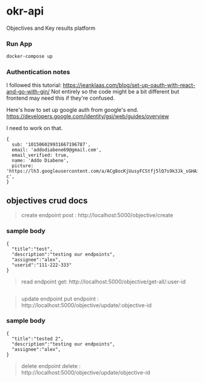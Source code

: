 # okr-api
Objectives and Key results platform

### Run App
```bash
docker-compose up
```

### Authentication notes

I followed this tutorial: https://jeanklaas.com/blog/set-up-oauth-with-react-and-go-with-gin/
Not entirely so the code might be a bit different but frontend may need this if they're confused.

Here's how to set up google auth from google's end. https://developers.google.com/identity/gsi/web/guides/overview

I need to work on that.

```
{
  sub: '101506029931667196787',
  email: 'addodiabene69@gmail.com',
  email_verified: true,
  name: 'Addo Diabene',
  picture: 'https://lh3.googleusercontent.com/a/ACg8ocKjUusyFCStfj5lQ7s9k3Jk_sGHAiqHZRavGzZRZ5TZ=s96-c',
}
```


## objectives crud docs

> create endpoint 
>post : http://localhost:5000/objective/create
### sample body
```
{
  "title":"test",
  "description":"testing our endpoints",
  "assignee":"alex",
  "userid":"111-222-333"
}
```
>read endpoint
>get: http://localhost:5000/objective/get-all/:user-id
```
```

>update endpoint
>put endpoint : http://localhost:5000/objective/update/:objective-id
### sample body
```
{
  "title":"tested 2",
  "description":"testing our endpoints",
  "assignee":"alex",
}
```

>delete endpoint
>delete : http://localhost:5000/objective/update/objective-id
```
```